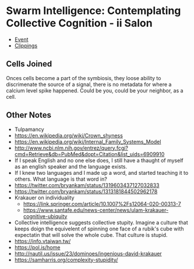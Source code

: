 # Swarm Intelligence: Contemplating Collective Cognition - ii Salon

- [Event](https://www.eventbrite.co.uk/e/swarm-intelligence-contemplating-collective-cognition-ii-salon-tickets-125346305173?utm_source=eventbrite&utm_medium=email&utm_campaign=reminder_attendees_48hour_email&utm_term=eventname&ref=eemaileventremind)
- [Clippings](https://garden.joshpress.net/clippings/282)

## Cells Joined

Onces cells become a part of the symbiosis, they loose ability to discrimenate the source of a signal, there is no metadata for where a calcium level spike happened. Could be you, could be your neighbor, as a cell.

## Other Notes

- Tulpamancy
- https://en.wikipedia.org/wiki/Crown_shyness
- https://en.wikipedia.org/wiki/Internal_Family_Systems_Model
- http://www.ncbi.nlm.nih.gov/entrez/query.fcgi?cmd=Retrieve&db=PubMed&dopt=Citation&list_uids=6909910
- If I speak English and no one else does, I still have a thaught of myself as an english speaker and the language exists.
- If I knew two languages and I made up a word, and started teaching it to others. What language is that word in?
- https://twitter.com/bryankam/status/1319603437127032833
- https://twitter.com/bryankam/status/1313181844502962178
- Krakauer on individuality
  - https://link.springer.com/article/10.1007%2Fs12064-020-00313-7
  - https://www.santafe.edu/news-center/news/ulam-krakauer-cognitive-ubiquity 
- Collective intelligence suggests collective stupity. Imagine a culture that keeps doign the equivelent of spinning one face of a rubik's cube with expectatin that will solve the whole cube. That culture is stupid.
- https://info.vtaiwan.tw/
- https://pol.is/home
- http://nautil.us/issue/23/dominoes/ingenious-david-krakauer
- https://samharris.org/complexity-stupidity/